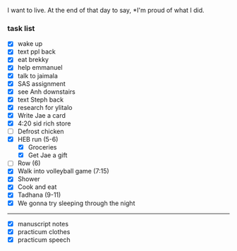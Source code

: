 


I want to live. At the end of that day to say, *I'm proud of what I did.



### task list
- [x] wake up
- [x] text ppl back
- [x] eat brekky
- [x] help emmanuel
- [x] talk to jaimala
- [x] SAS assignment
- [x] see Anh downstairs
- [x] text Steph back
- [x] research for ylitalo
- [x] Write Jae a card
- [x] 4:20 sid rich store
- [ ] Defrost chicken
- [x] HEB run (5-6)
	- [x] Groceries
	- [x] Get Jae a gift
- [ ] Row (6)
- [x] Walk into volleyball game (7:15)
- [x] Shower
- [x] Cook and eat
- [x] Tadhana (9-11)
- [x] We gonna try sleeping through the night

--- 

- [x] manuscript notes
- [x] practicum clothes
- [x] practicum speech
